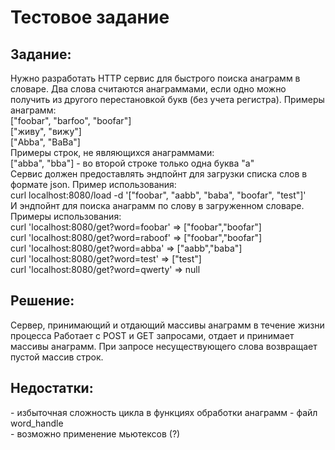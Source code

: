 <h1>Тестовое задание</h1>
<h2>Задание:</h2>
Нужно разработать HTTP сервис для быстрого поиска анаграмм в словаре.
Два слова считаются анаграммами, если одно можно получить из другого перестановкой букв (без учета регистра).
Примеры анаграмм:<br>
["foobar", "barfoo", "boofar"]<br>
["живу", "вижу"]<br>
["Abba", "BaBa"]<br>
Примеры строк, не являющихся анаграммами:<br>
["abba", "bba"] - во второй строке только одна буква "а"<br>
Сервис должен предоставлять эндпойнт для загрузки списка слов в формате json. Пример использования:<br>
curl localhost:8080/load -d '["foobar", "aabb", "baba", "boofar", "test"]'<br>
И эндпойнт для поиска анаграмм по слову в загруженном словаре. Примеры использования:<br>
curl 'localhost:8080/get?word=foobar' => ["foobar","boofar"]<br>
curl 'localhost:8080/get?word=raboof' => ["foobar","boofar"]<br>
curl 'localhost:8080/get?word=abba' => ["aabb","baba"]<br>
curl 'localhost:8080/get?word=test' => ["test"]<br>
curl 'localhost:8080/get?word=qwerty' => null<br>
<h2>Решение:</h2>
Сервер, принимающий и отдающий массивы анаграмм в течение жизни процесса
Работает с POST и GET запросами, отдает и принимает массивы анаграмм. При запросе несуществующего слова возвращает
пустой массив строк.
<h2>Недостатки:</h2>
- избыточная сложность цикла в функциях обработки анаграмм - файл word_handle<br>
- возможно применение мьютексов (?)
